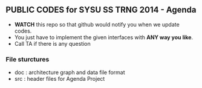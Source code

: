 ## PUBLIC CODES for SYSU SS TRNG 2014 - Agenda
+ **WATCH** this repo so that github would notify you when we update codes.
+ You just have to implement the given interfaces with **ANY way you like**.
+ Call TA if there is any question

### File sturctures
+ doc : architecture graph and data file format
+ src : header files for Agenda Project

